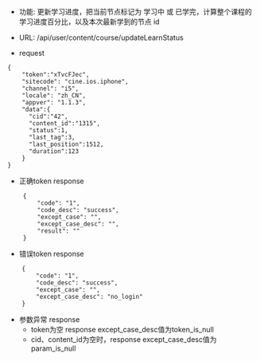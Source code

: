 * 功能: 更新学习进度，把当前节点标记为 学习中 或 已学完，计算整个课程的学习进度百分比，以及本次最新学到的节点 id

* URL: /api/user/content/course/updateLearnStatus

* request
```
{
    "token":"xTvcFJec",
    "sitecode": "cine.ios.iphone",
    "channel": "i5", 
    "locale": "zh_CN",
    "appver": "1.1.3",
    "data":{
      "cid":"42",
      "content_id":"1315",
      "status":1,
      "last_tag":3,
      "last_position":1512,
      "duration":123      
    }
}
```

* 正确token response
   ``` 
    {
        "code": "1",
        "code_desc": "success",
        "except_case": "",
        "except_case_desc": "",
        "result": ""
    }
    ```
* 错误token response
``` 
    {
        "code": "1",
        "code_desc": "success",
        "except_case": "",
        "except_case_desc": "no_login"
    }
```
* 参数异常 response
    - token为空 response except_case_desc值为token_is_null
    - cid、content_id为空时，response except_case_desc值为param_is_null
